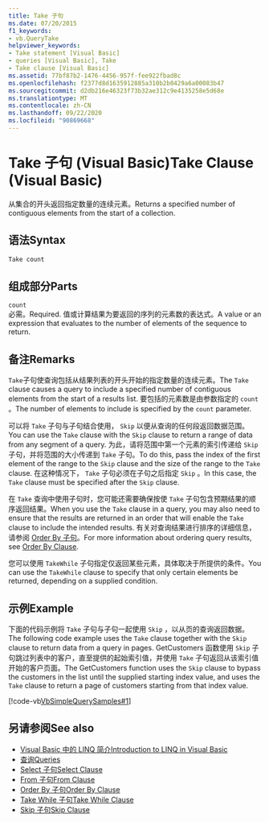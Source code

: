 ```yaml
---
title: Take 子句
ms.date: 07/20/2015
f1_keywords:
- vb.QueryTake
helpviewer_keywords:
- Take statement [Visual Basic]
- queries [Visual Basic], Take
- Take clause [Visual Basic]
ms.assetid: 77bf87b2-1476-4456-957f-fee922fbad8c
ms.openlocfilehash: f2377d8d1635912885a310b2b0429a6a00083b47
ms.sourcegitcommit: d2db216e46323f73b32ae312c9e4135258e5d68e
ms.translationtype: MT
ms.contentlocale: zh-CN
ms.lasthandoff: 09/22/2020
ms.locfileid: "90869668"
---
```

# <a name="take-clause-visual-basic"></a><span data-ttu-id="8565d-102">Take 子句 (Visual Basic)</span><span class="sxs-lookup"><span data-stu-id="8565d-102">Take Clause (Visual Basic)</span></span>

<span data-ttu-id="8565d-103">从集合的开头返回指定数量的连续元素。</span><span class="sxs-lookup"><span data-stu-id="8565d-103">Returns a specified number of contiguous elements from the start of a collection.</span></span>  
  
## <a name="syntax"></a><span data-ttu-id="8565d-104">语法</span><span class="sxs-lookup"><span data-stu-id="8565d-104">Syntax</span></span>  
  
```vb  
Take count  
```  
  
## <a name="parts"></a><span data-ttu-id="8565d-105">组成部分</span><span class="sxs-lookup"><span data-stu-id="8565d-105">Parts</span></span>  

 `count`  
 <span data-ttu-id="8565d-106">必需。</span><span class="sxs-lookup"><span data-stu-id="8565d-106">Required.</span></span> <span data-ttu-id="8565d-107">值或计算结果为要返回的序列的元素数的表达式。</span><span class="sxs-lookup"><span data-stu-id="8565d-107">A value or an expression that evaluates to the number of elements of the sequence to return.</span></span>  
  
## <a name="remarks"></a><span data-ttu-id="8565d-108">备注</span><span class="sxs-lookup"><span data-stu-id="8565d-108">Remarks</span></span>  

 <span data-ttu-id="8565d-109">`Take`子句使查询包括从结果列表的开头开始的指定数量的连续元素。</span><span class="sxs-lookup"><span data-stu-id="8565d-109">The `Take` clause causes a query to include a specified number of contiguous elements from the start of a results list.</span></span> <span data-ttu-id="8565d-110">要包括的元素数是由参数指定的 `count` 。</span><span class="sxs-lookup"><span data-stu-id="8565d-110">The number of elements to include is specified by the `count` parameter.</span></span>  
  
 <span data-ttu-id="8565d-111">可以将 `Take` 子句与子句结合使用， `Skip` 以便从查询的任何段返回数据范围。</span><span class="sxs-lookup"><span data-stu-id="8565d-111">You can use the `Take` clause with the `Skip` clause to return a range of data from any segment of a query.</span></span> <span data-ttu-id="8565d-112">为此，请将范围中第一个元素的索引传递给 `Skip` 子句，并将范围的大小传递到 `Take` 子句。</span><span class="sxs-lookup"><span data-stu-id="8565d-112">To do this, pass the index of the first element of the range to the `Skip` clause and the size of the range to the `Take` clause.</span></span> <span data-ttu-id="8565d-113">在这种情况下， `Take` 子句必须在子句之后指定 `Skip` 。</span><span class="sxs-lookup"><span data-stu-id="8565d-113">In this case, the `Take` clause must be specified after the `Skip` clause.</span></span>  
  
 <span data-ttu-id="8565d-114">在 `Take` 查询中使用子句时，您可能还需要确保按使 `Take` 子句包含预期结果的顺序返回结果。</span><span class="sxs-lookup"><span data-stu-id="8565d-114">When you use the `Take` clause in a query, you may also need to ensure that the results are returned in an order that will enable the `Take` clause to include the intended results.</span></span> <span data-ttu-id="8565d-115">有关对查询结果进行排序的详细信息，请参阅 [Order By 子句](order-by-clause.md)。</span><span class="sxs-lookup"><span data-stu-id="8565d-115">For more information about ordering query results, see [Order By Clause](order-by-clause.md).</span></span>  
  
 <span data-ttu-id="8565d-116">您可以使用 `TakeWhile` 子句指定仅返回某些元素，具体取决于所提供的条件。</span><span class="sxs-lookup"><span data-stu-id="8565d-116">You can use the `TakeWhile` clause to specify that only certain elements be returned, depending on a supplied condition.</span></span>  
  
## <a name="example"></a><span data-ttu-id="8565d-117">示例</span><span class="sxs-lookup"><span data-stu-id="8565d-117">Example</span></span>  

 <span data-ttu-id="8565d-118">下面的代码示例将 `Take` 子句与子句一起使用 `Skip` ，以从页的查询返回数据。</span><span class="sxs-lookup"><span data-stu-id="8565d-118">The following code example uses the `Take` clause together with the `Skip` clause to return data from a query in pages.</span></span> <span data-ttu-id="8565d-119">GetCustomers 函数使用 `Skip` 子句跳过列表中的客户，直至提供的起始索引值，并使用 `Take` 子句返回从该索引值开始的客户页面。</span><span class="sxs-lookup"><span data-stu-id="8565d-119">The GetCustomers function uses the `Skip` clause to bypass the customers in the list until the supplied starting index value, and uses the `Take` clause to return a page of customers starting from that index value.</span></span>  
  
 [!code-vb[VbSimpleQuerySamples#1](~/samples/snippets/visualbasic/VS_Snippets_VBCSharp/VbSimpleQuerySamples/VB/QuerySamples1.vb#1)]  
  
## <a name="see-also"></a><span data-ttu-id="8565d-120">另请参阅</span><span class="sxs-lookup"><span data-stu-id="8565d-120">See also</span></span>

- [<span data-ttu-id="8565d-121">Visual Basic 中的 LINQ 简介</span><span class="sxs-lookup"><span data-stu-id="8565d-121">Introduction to LINQ in Visual Basic</span></span>](../../programming-guide/language-features/linq/introduction-to-linq.md)
- [<span data-ttu-id="8565d-122">查询</span><span class="sxs-lookup"><span data-stu-id="8565d-122">Queries</span></span>](index.md)
- [<span data-ttu-id="8565d-123">Select 子句</span><span class="sxs-lookup"><span data-stu-id="8565d-123">Select Clause</span></span>](select-clause.md)
- [<span data-ttu-id="8565d-124">From 子句</span><span class="sxs-lookup"><span data-stu-id="8565d-124">From Clause</span></span>](from-clause.md)
- [<span data-ttu-id="8565d-125">Order By 子句</span><span class="sxs-lookup"><span data-stu-id="8565d-125">Order By Clause</span></span>](order-by-clause.md)
- [<span data-ttu-id="8565d-126">Take While 子句</span><span class="sxs-lookup"><span data-stu-id="8565d-126">Take While Clause</span></span>](take-while-clause.md)
- [<span data-ttu-id="8565d-127">Skip 子句</span><span class="sxs-lookup"><span data-stu-id="8565d-127">Skip Clause</span></span>](skip-clause.md)
